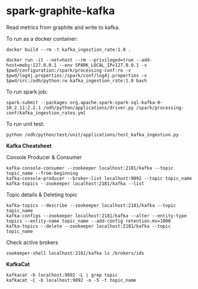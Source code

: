 # spark-graphite-kafka
Read metrics from graphite and write to kafka.

To run as a docker container:

```
docker build --rm -t kafka_ingestion_rate:1.0 .

docker run -it --net=host --rm --privileged=true --add-host=moby:127.0.0.1 --env SPARK_LOCAL_IP=127.0.0.1 -v $pwd/configuration:/spark/processing-conf:ro -v $pwd/log4j.properties:/spark/conf/log4j.properties -v $pwd/src:/odh/python:rw kafka_ingestion_rate:1.0 bash
```

To run spark job:

```
spark-submit --packages org.apache.spark:spark-sql-kafka-0-10_2.11:2.2.1 /odh/python/applications/driver.py /spark/processing-conf/kafka_ingestion_rates.yml
```

To run unit test:

```
python /odh/python/test/unit/applications/test_kafka_ingestion.py
```

**Kafka Cheatsheet**

Console Producer & Consumer
```
kafka-console-consumer --zookeeper localhost:2181/kafka --topic  topic_name --from-beginning
kafka-console-producer --broker-list localhost:9092 --topic topic_name
kafka-topics --zookeeper localhost:2181/kafka --list
```

Topic details & Deleting topic
```
kafka-topics --describe --zookeeper localhost:2181/kafka --topic topic_name
kafka-configs --zookeeper localhost:2181/kafka --alter --entity-type topics --entity-name topic_name --add-config retention.ms=1000
kafka-topics --delete --zookeeper localhost:2181/kafka --topic topic_name
```

Check active brokers
```
zookeeper-shell localhost:2181/kafka ls /brokers/ids
```

**KafkaCat**

```
kafkacat -b localhost:9092 -L | grep topic
kafkacat -C -b localhost:9092 -o -5 -t topic_name
```
